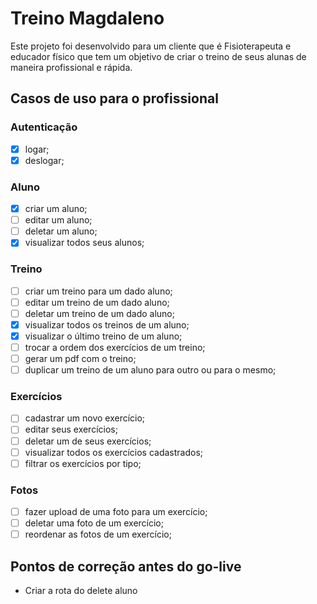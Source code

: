 # Treino Magdaleno
Este projeto foi desenvolvido para um cliente que é Fisioterapeuta e educador físico que tem um objetivo de criar o treino de seus alunas de maneira profissional e rápida.

## Casos de uso para o profissional

### Autenticação
- [x] logar;
- [x] deslogar;

### Aluno
- [x] ⁠criar um aluno;
- [ ] ⁠editar um aluno;
- [ ] ⁠deletar um aluno;
- [x] ⁠visualizar todos seus alunos;

### Treino
- [ ] ⁠criar um treino para um  dado aluno;
- [ ] ⁠editar um treino de um  dado aluno;
- [ ] ⁠deletar um treino de um dado aluno;
- [x] ⁠visualizar todos os treinos de um aluno;
- [x] ⁠visualizar o último treino de um aluno;
- [ ] ⁠trocar a ordem dos exercícios de um treino;
- [ ] ⁠gerar um pdf com o treino;
- [ ] ⁠duplicar um treino de um aluno para outro ou para o mesmo;

### Exercícios
- [ ] ⁠cadastrar um novo exercício;
- [ ] ⁠editar seus exercícios;
- [ ] deletar um de seus exercícios;
- [ ] ⁠visualizar todos os exercícios cadastrados;
- [ ] ⁠filtrar os exercícios por tipo;

### Fotos
- [ ] ⁠fazer upload de uma foto para um exercício;
- [ ] ⁠deletar uma foto de um exercício;
- [ ] ⁠reordenar as fotos de um exercício;

## Pontos de correção antes do go-live
- Criar a rota do delete aluno
